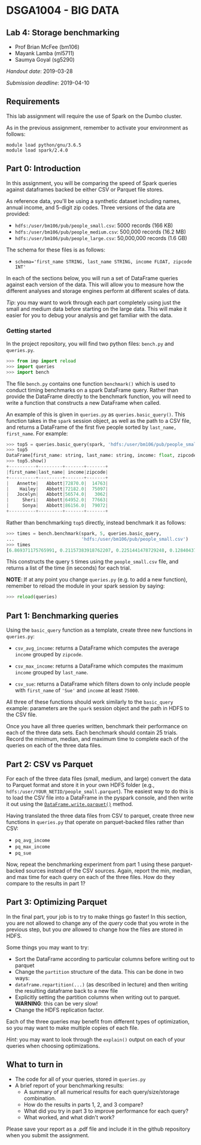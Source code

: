 # DSGA1004 - BIG DATA
## Lab 4: Storage benchmarking
- Prof Brian McFee (bm106)
- Mayank Lamba (ml5711)
- Saumya Goyal (sg5290)

*Handout date*: 2019-03-28

*Submission deadline*: 2019-04-10


## Requirements

This lab assignment will require the use of Spark on the Dumbo cluster.

As in the previous assignment, remember to activate your environment as follows:
```
module load python/gnu/3.6.5
module load spark/2.4.0
```

## Part 0: Introduction

In this assignment, you will be comparing the speed of Spark queries against
dataframes backed be either CSV or Parquet file stores.

As reference data, you'll be using a synthetic dataset including names, annual
income, and 5-digit zip codes.  Three versions of the data are provided:

  - `hdfs:/user/bm106/pub/people_small.csv`: 5000 records (166 KB)
  - `hdfs:/user/bm106/pub/people_medium.csv`: 500,000 records (16.2 MB)
  - `hdfs:/user/bm106/pub/people_large.csv`: 50,000,000 records (1.6 GB)

The schema for these files is as follows:

  - `schema='first_name STRING, last_name STRING, income FLOAT, zipcode INT'`

In each of the sections below, you will run a set of DataFrame queries against each
version of the data.  This will allow you to measure how the different analyses and
storage engines perform at different scales of data.

*Tip*: you may want to work through each part completely using just the small and
medium data before starting on the large data.  This will make it easier for you to 
debug your analysis and get familiar with the data.

### Getting started

In the project repository, you will find two python files: `bench.py` and
`queries.py`.

```python
>>> from imp import reload
>>> import queries
>>> import bench
```

The file `bench.py` contains one function `benchmark()` which is used to conduct
timing benchmarks on a spark DataFrame query.  Rather than provide the DataFrame
directly to the benchmark function, you will need to write a function that constructs
a new DataFrame when called.

An example of this is given in `queries.py` as `queries.basic_query()`.  This
function takes in the `spark` session object, as well as the path to a CSV file, and
returns a DataFrame of the first five people sorted by `last_name, first_name`.  For
example:

```python
>>> top5 = queries.basic_query(spark, 'hdfs:/user/bm106/pub/people_small.csv')
>>> top5
DataFrame[first_name: string, last_name: string, income: float, zipcode: int]
>>> top5.show()
+----------+---------+-------+-------+                                          
|first_name|last_name| income|zipcode|
+----------+---------+-------+-------+
|   Annette|   Abbott|72870.0|  14763|
|    Hailey|   Abbott|72182.0|  75097|
|   Jocelyn|   Abbott|56574.0|   3062|
|     Sheri|   Abbott|64952.0|  77663|
|     Sonya|   Abbott|86156.0|  79072|
+----------+---------+-------+-------+
```

Rather than benchmarking `top5` directly, instead benchmark it as follows:
```python
>>> times = bench.benchmark(spark, 5, queries.basic_query,
...                         'hdfs:/user/bm106/pub/people_small.csv')
>>> times
[6.869371175765991, 0.21157383918762207, 0.2251441478729248, 0.1284043788909912, 0.12465882301330566]
```
This constructs the query `5` times using the `people_small.csv` file, and returns a list of the time (in seconds) for each trial.



**NOTE**: If at any point you change `queries.py` (e.g. to add a new function), remember to reload the module in your spark session by saying:
```python
>>> reload(queries)
```


## Part 1: Benchmarking queries

Using the `basic_query` function as a template, create three new functions in `queries.py`:

  - `csv_avg_income`: returns a DataFrame which computes the average `income` grouped by `zipcode`.

  - `csv_max_income`: returns a DataFrame which computes the maximum `income` grouped by `last_name`.

  - `csv_sue`: returns a DataFrame which filters down to only include people with `first_name` of `'Sue'` and `income` at least `75000`.

All three of these functions should work similarly to the `basic_query` example: parameters are the `spark` session object and the path in HDFS to the CSV file.

Once you have all three queries written, benchmark their performance on each of the three data sets.  Each benchmark should contain 25 trials.  Record the minimum, median, and maximum time to complete each of the queries on each of the three data files.


## Part 2: CSV vs Parquet

For each of the three data files (small, medium, and large) convert the data to
Parquet format and store it in your own HDFS folder (e.g.,
`hdfs:/user/YOUR_NETID/people_small.parquet`).  The easiest way to do this is to load
the CSV file into a DataFrame in the pyspark console, and then write it out using the [`DataFrame.write.parquet()`](https://spark.apache.org/docs/latest/api/python/pyspark.sql.html#pyspark.sql.DataFrameWriter.parquet) method.

Having translated the three data files from CSV to parquet, create three new functions in `queries.py` that operate on parquet-backed files rather than CSV:

  - `pq_avg_income`
  - `pq_max_income`
  - `pq_sue`

Now, repeat the benchmarking experiment from part 1 using these parquet-backed sources instead of the CSV sources.  Again, report the min, median, and max time for each query on each of the three files.  How do they compare to the results in part 1?


## Part 3: Optimizing Parquet

In the final part, your job is to try to make things go faster!  In this section, you are not allowed to change any of the *query* code that you wrote in the previous step, but you *are* allowed to change how the files are stored in HDFS.

Some things you may want to try:

  - Sort the DataFrame according to particular columns before writing out to parquet
  - Change the `partition` structure of the data.  This can be done in two ways:
  - `dataframe.repartition(...)` (as described in lecture) and then writing the resulting dataframe back to a new file
  - Explicitly setting the partition columns when writing out to parquet.  **WARNING**: this can be very slow!
  - Change the HDFS replication factor.

Each of the three queries may benefit from different types of optimization, so you may want to make multiple copies of each file.

*Hint*: you may want to look through the `explain()` output on each of your queries when choosing optimizations.

## What to turn in

  - The code for all of your queries, stored in `queries.py`
  - A brief report of your benchmarking results:
    - A summary of all numerical results for each query/size/storage combination.
    - How do the results in parts 1, 2, and 3 compare?
    - What did you try in part 3 to improve performance for each query?
    - What worked, and what didn't work?

Please save your report as a .pdf file and include it in the github repository when you submit the assignment.

